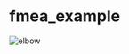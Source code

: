 # fmea_example

![elbow](https://github.com/user-attachments/assets/f952e426-f9ed-4b7a-b523-3e62a54c76eb)
